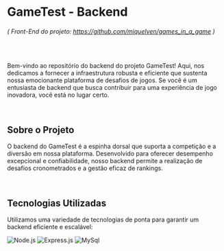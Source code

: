 # GameTest - Backend

###### ( Front-End do projeto: https://github.com/miquelven/games_in_a_game )

&nbsp;
&nbsp;



Bem-vindo ao repositório do backend do projeto GameTest! Aqui, nos dedicamos a fornecer a infraestrutura robusta e eficiente que sustenta nossa emocionante plataforma de desafios de jogos. Se você é um entusiasta de backend que busca contribuir para uma experiência de jogo inovadora, você está no lugar certo.

&nbsp;
&nbsp;

## Sobre o Projeto

O backend do GameTest é a espinha dorsal que suporta a competição e a diversão em nossa plataforma. Desenvolvido para oferecer desempenho excepcional e confiabilidade, nosso backend permite a realização de desafios cronometrados e a gestão eficaz de rankings.

&nbsp;
&nbsp;

## Tecnologias Utilizadas

Utilizamos uma variedade de tecnologias de ponta para garantir um backend eficiente e escalável:

![Node.js](https://img.shields.io/badge/Node.js-43853D?style=for-the-badge&logo=node.js&logoColor=white)
![Express.js](https://img.shields.io/badge/Express.js-404D59?style=for-the-badge)
![MySql](https://img.shields.io/badge/MySQL-00000F?style=for-the-badge&logo=mysql&logoColor=white)
